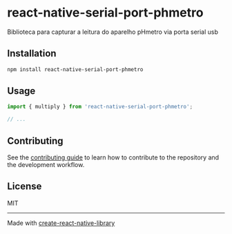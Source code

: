 # react-native-serial-port-phmetro

Biblioteca para capturar a leitura do aparelho pHmetro via porta serial usb

## Installation

```sh
npm install react-native-serial-port-phmetro
```

## Usage


```js
import { multiply } from 'react-native-serial-port-phmetro';

// ...
```


## Contributing

See the [contributing guide](CONTRIBUTING.md) to learn how to contribute to the repository and the development workflow.

## License

MIT

---

Made with [create-react-native-library](https://github.com/callstack/react-native-builder-bob)
